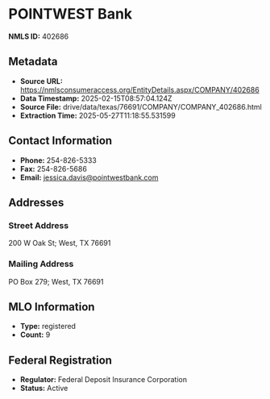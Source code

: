# POINTWEST Bank

**NMLS ID:** 402686

## Metadata
- **Source URL:** https://nmlsconsumeraccess.org/EntityDetails.aspx/COMPANY/402686
- **Data Timestamp:** 2025-02-15T08:57:04.124Z
- **Source File:** drive/data/texas/76691/COMPANY/COMPANY_402686.html
- **Extraction Time:** 2025-05-27T11:18:55.531599

## Contact Information
- **Phone:** 254-826-5333
- **Fax:** 254-826-5686
- **Email:** jessica.davis@pointwestbank.com

## Addresses
### Street Address
200 W Oak St; West, TX 76691

### Mailing Address
PO Box 279; West, TX 76691

## MLO Information
- **Type:** registered
- **Count:** 9

## Federal Registration
- **Regulator:** Federal Deposit Insurance Corporation
- **Status:** Active
